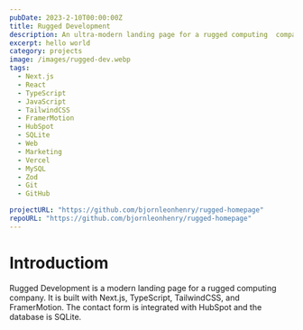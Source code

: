 ```yaml
---
pubDate: 2023-2-10T00:00:00Z
title: Rugged Development
description: An ultra-modern landing page for a rugged computing  company.
excerpt: hello world
category: projects
image: /images/rugged-dev.webp
tags:
  - Next.js
  - React
  - TypeScript
  - JavaScript
  - TailwindCSS
  - FramerMotion
  - HubSpot
  - SQLite
  - Web
  - Marketing
  - Vercel
  - MySQL
  - Zod
  - Git
  - GitHub

projectURL: "https://github.com/bjornleonhenry/rugged-homepage"
repoURL: "https://github.com/bjornleonhenry/rugged-homepage"
---
```


# Introductiom

Rugged Development is a modern landing page for a rugged computing company. It is built with Next.js, TypeScript, TailwindCSS, and FramerMotion. The contact form is integrated with HubSpot and the database is SQLite.

